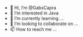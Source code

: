 - 👋 Hi, I’m @GabsCapra
- 👀 I’m interested in Java
- 🌱 I’m currently learning ...
- 💞️ I’m looking to collaborate on ...
- 📫 How to reach me ...

<!---
GabsCapra/GabsCapra is a ✨ special ✨ repository because its `README.md` (this file) appears on your GitHub profile.
You can click the Preview link to take a look at your changes.
--->
